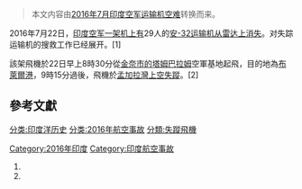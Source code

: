> 本文内容由[2016年7月印度空军运输机空难](https://zh.wikipedia.org/wiki/2016年7月印度空军运输机空难)转换而来。


2016年7月22日，[印度空军一架机上有](https://zh.wikipedia.org/wiki/印度空军 "wikilink")29人的[安-32运输机从雷达上消失](https://zh.wikipedia.org/wiki/安-32 "wikilink")。对失踪运输机的搜救工作已经展开。\[1\]

該架飛機於22日早上8時30分從[金奈市的](https://zh.wikipedia.org/wiki/金奈 "wikilink")[塔姆巴拉姆](../Page/塔姆巴拉姆.md "wikilink")空軍基地起飛，目的地為[布萊爾港](../Page/布萊爾港.md "wikilink")，9時15分過後，飛機於[孟加拉灣上空失蹤](https://zh.wikipedia.org/wiki/孟加拉灣 "wikilink")。\[2\]

## 參考文獻

[分类:印度洋历史](https://zh.wikipedia.org/wiki/分类:印度洋历史 "wikilink") [分类:2016年航空事故](https://zh.wikipedia.org/wiki/分类:2016年航空事故 "wikilink") [分類:失蹤飛機](https://zh.wikipedia.org/wiki/分類:失蹤飛機 "wikilink")

[Category:2016年印度](https://zh.wikipedia.org/wiki/Category:2016年印度 "wikilink") [Category:印度航空事故](https://zh.wikipedia.org/wiki/Category:印度航空事故 "wikilink")

1.
2.